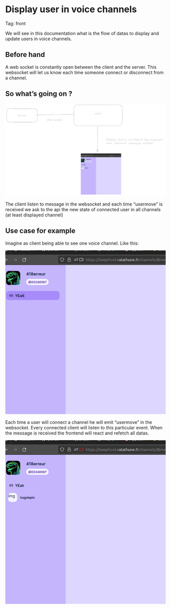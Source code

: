 # Display user in voice channels

Tag: front

We will see in this documentation what is the flow of datas to display and update users in voice channels.

## Before hand

A web socket is constantly open between the client and the server. This websocket will let us know each time someone connect or disconnect from a channel.

## So what’s going on ?

![channel_connect.png](image/displayUser/channel_connect.png)

The client listen to message in the websocket and each time “usermove” is received we ask to the  api the new state of connected user in all channels (at least displayed channel)

## Use case for example

Imagine as client being able to see one voice channel. Like this:

![Untitled](image/displayUser/Untitled.png)

Each time a user will connect  a channel he will emit “usermove” in the websocket. Every connected client will listen to this particular event. When the message is received the frontend will react and refetch all datas.

![Untitled](image/displayUser/Untitled%201.png)
